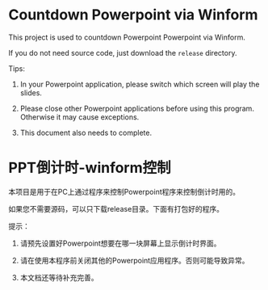 # Countdown Powerpoint via Winform

This project is used to countdown Powerpoint Powerpoint via Winform.

If you do not need source code, just download the `release` directory.

Tips:

1. In your Powerpoint application, please switch which screen will play the slides.

1. Please close other Powerpoint applications before using this program. Otherwise it may cause exceptions.

1. This document also needs to complete.

# PPT倒计时-winform控制

本项目是用于在PC上通过程序来控制Powerpoint程序来控制倒计时用的。

如果您不需要源码，可以只下载release目录。下面有打包好的程序。

提示：

1. 请预先设置好Powerpoint想要在哪一块屏幕上显示倒计时界面。

1. 请在使用本程序前关闭其他的Powerpoint应用程序。否则可能导致异常。

1. 本文档还等待补充完善。
